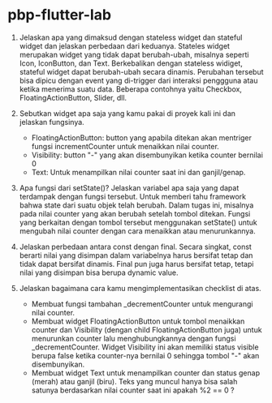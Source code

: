 # pbp-flutter-lab

1. Jelaskan apa yang dimaksud dengan stateless widget dan stateful widget dan jelaskan perbedaan dari keduanya.
Stateles widget merupakan widget yang tidak dapat berubah-ubah, misalnya seperti Icon, IconButton, dan Text. Berkebalikan dengan stateless widiget, stateful widget dapat berubah-ubah secara dinamis. Perubahan tersebut bisa dipicu dengan event yang di-trigger dari interaksi penggguna atau ketika menerima suatu data. Beberapa contohnya yaitu Checkbox, FloatingActionButton, Slider, dll.

2. Sebutkan widget apa saja yang kamu pakai di proyek kali ini dan jelaskan fungsinya.
    * FloatingActionButton: button yang apabila ditekan akan mentriger fungsi incrementCounter untuk menaikkan nilai counter.
    * Visibility: button "-" yang akan disembunyikan ketika counter bernilai 0
    * Text: Untuk menampilkan nilai counter saat ini dan ganjil/genap.

3. Apa fungsi dari setState()? Jelaskan variabel apa saja yang dapat terdampak dengan fungsi tersebut. Untuk memberi tahu framework bahwa state dari suatu objek telah berubah. Dalam tugas ini, misalnya pada nilai counter yang akan berubah setelah tombol ditekan. Fungsi yang berkaitan dengan tombol tersebut menggunakan setState() untuk mengubah nilai counter dengan cara menaikkan atau menurunkannya.

4. Jelaskan perbedaan antara const dengan final.
Secara singkat, const berarti nilai yang disimpan dalam variabelnya harus bersifat tetap dan tidak dapat bersifat dinamis. Final pun juga harus bersifat tetap, tetapi nilai yang disimpan bisa berupa dynamic value.

5. Jelaskan bagaimana cara kamu mengimplementasikan checklist di atas.
    * Membuat fungsi tambahan _decrementCounter untuk mengurangi nilai counter.
    * Membuat widget FloatingActionButton untuk tombol menaikkan counter dan Visibility (dengan child FloatingActionButton juga) untuk menurunkan counter lalu menghubungkannya dengan fungsi _decrementCounter. Widget Visibility ini akan memiliki status visible berupa false ketika counter-nya bernilai 0 sehingga tombol "-" akan disembunyikan.
    * Membuat widget Text untuk menampilkan counter dan status genap (merah) atau ganjil (biru). Teks yang muncul hanya bisa salah satunya berdasarkan nilai counter saat ini apakah %2 == 0 ?